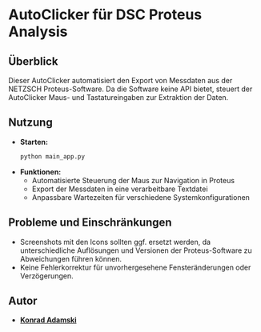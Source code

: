 # AutoClicker für DSC Proteus Analysis

## Überblick
Dieser AutoClicker automatisiert den Export von Messdaten aus der NETZSCH Proteus-Software. Da die Software keine API bietet, steuert der AutoClicker Maus- und Tastatureingaben zur Extraktion der Daten.

## Nutzung
- **Starten:**
   ```sh
   python main_app.py
   ```
- **Funktionen:**
   - Automatisierte Steuerung der Maus zur Navigation in Proteus
   - Export der Messdaten in eine verarbeitbare Textdatei
   - Anpassbare Wartezeiten für verschiedene Systemkonfigurationen

## Probleme und Einschränkungen
- Screenshots mit den Icons sollten ggf. ersetzt werden, da unterschiedliche Auflösungen und Versionen der Proteus-Software zu Abweichungen führen können.
- Keine Fehlerkorrektur für unvorhergesehene Fensteränderungen oder Verzögerungen.

## Autor
- [**Konrad Adamski**](https://github.com/konrad-adamski)



